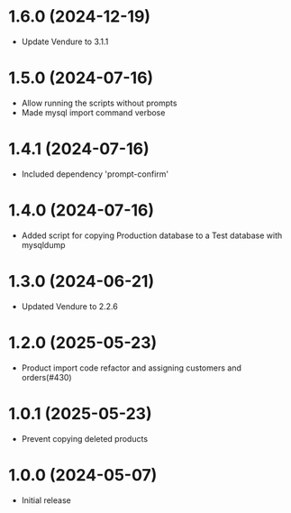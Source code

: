 # 1.6.0 (2024-12-19)

- Update Vendure to 3.1.1

# 1.5.0 (2024-07-16)

- Allow running the scripts without prompts
- Made mysql import command verbose

# 1.4.1 (2024-07-16)

- Included dependency 'prompt-confirm'

# 1.4.0 (2024-07-16)

- Added script for copying Production database to a Test database with mysqldump

# 1.3.0 (2024-06-21)

- Updated Vendure to 2.2.6

# 1.2.0 (2025-05-23)

- Product import code refactor and assigning customers and orders(#430)

# 1.0.1 (2025-05-23)

- Prevent copying deleted products

# 1.0.0 (2024-05-07)

- Initial release
